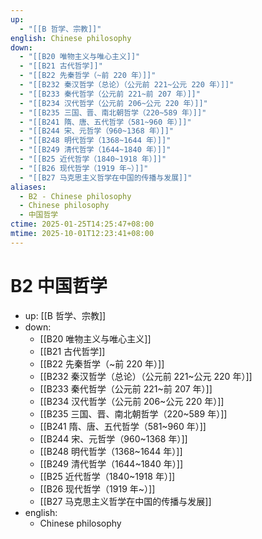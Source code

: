 ```yaml
---
up:
  - "[[B 哲学、宗教]]"
english: Chinese philosophy
down:
  - "[[B20 唯物主义与唯心主义]]"
  - "[[B21 古代哲学]]"
  - "[[B22 先秦哲学（~前 220 年）]]"
  - "[[B232 秦汉哲学（总论）（公元前 221~公元 220 年）]]"
  - "[[B233 秦代哲学（公元前 221~前 207 年）]]"
  - "[[B234 汉代哲学（公元前 206~公元 220 年）]]"
  - "[[B235 三国、晋、南北朝哲学（220~589 年）]]"
  - "[[B241 隋、唐、五代哲学（581~960 年）]]"
  - "[[B244 宋、元哲学（960~1368 年）]]"
  - "[[B248 明代哲学（1368~1644 年）]]"
  - "[[B249 清代哲学（1644~1840 年）]]"
  - "[[B25 近代哲学（1840~1918 年）]]"
  - "[[B26 现代哲学（1919 年~）]]"
  - "[[B27 马克思主义哲学在中国的传播与发展]]"
aliases:
  - B2 - Chinese philosophy
  - Chinese philosophy
  - 中国哲学
ctime: 2025-01-25T14:25:47+08:00
mtime: 2025-10-01T12:23:41+08:00
---
```


# B2 中国哲学

- up: [[B 哲学、宗教]]
- down:
	- [[B20 唯物主义与唯心主义]]
	- [[B21 古代哲学]]
	- [[B22 先秦哲学（~前 220 年）]]
	- [[B232 秦汉哲学（总论）（公元前 221~公元 220 年）]]
	- [[B233 秦代哲学（公元前 221~前 207 年）]]
	- [[B234 汉代哲学（公元前 206~公元 220 年）]]
	- [[B235 三国、晋、南北朝哲学（220~589 年）]]
	- [[B241 隋、唐、五代哲学（581~960 年）]]
	- [[B244 宋、元哲学（960~1368 年）]]
	- [[B248 明代哲学（1368~1644 年）]]
	- [[B249 清代哲学（1644~1840 年）]]
	- [[B25 近代哲学（1840~1918 年）]]
	- [[B26 现代哲学（1919 年~）]]
	- [[B27 马克思主义哲学在中国的传播与发展]]
- english:
	- Chinese philosophy
